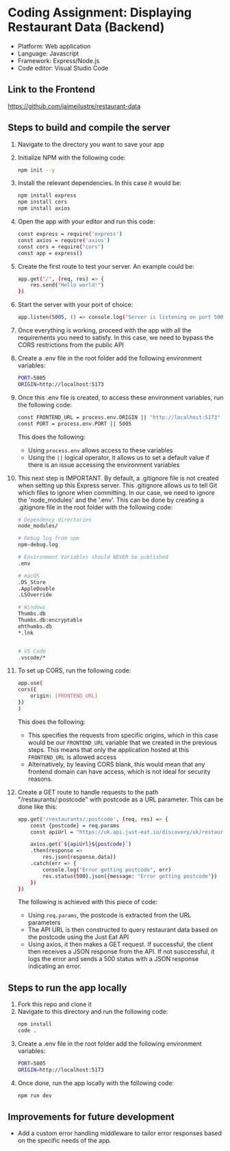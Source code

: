 # Coding Assignment: Displaying Restaurant Data (Backend)

- Platform: Web application
- Language: Javascript
- Framework: Express/Node.js
- Code editor: Visual Studio Code

## Link to the Frontend
https://github.com/jaimeilustre/restaurant-data

## Steps to build and compile the server

1. Navigate to the directory you want to save your app
2. Initialize NPM with the following code:
    ``` bash
    npm init --y
    ```
3. Install the relevant dependencies. In this case it would be:
    ``` bash
    npm install express
    npm install cors
    npm install axios
    ```
4. Open the app with your editor and run this code:
    ``` bash
    const express = require('express')
    const axios = require('axios')
    const cors = require("cors")
    const app = express()
    ```
5. Create the first route to test your server. An example could be:
    ``` bash
    app.get("/", (req, res) => {
        res.send("Hello world!")
    })
    ```
6. Start the server with your port of choice:
    ``` bash
    app.listen(5005, () => console.log("Server is listening on port 5005!"))
    ```
7. Once everything is working, proceed with the app with all the requirements you need to satisfy. In this case, we need to bypass the CORS restrictions from the public API

8. Create a .env file in the root folder add the following environment variables:
    ``` bash
    PORT=5005
    ORIGIN=http://localhost:5173
    ```

9. Once this .env file is created, to access these environment variables, run the following code:
    ``` bash
    const FRONTEND_URL = process.env.ORIGIN || "http://localhost:5173"
    const PORT = process.env.PORT || 5005
    ```
    This does the following:
    - Using `process.env` allows access to these variables
    - Using the `||` logical operator, it allows us to set a default value if there is an issue accessing the environment variables

10. This next step is IMPORTANT. By default, a .gitignore file is not created when setting up this Express server. This .gitignore allows us to tell Git which files to ignore when committing. In our case, we need to ignore the 'node_modules' and the '.env'. This can be done by creating a .gitignore file in the root folder with the following code:
    ``` bash
    # Dependency directories
    node_modules/

    # Debug log from npm
    npm-debug.log

    # Environment Variables should NEVER be published
    .env

    # macOS
    .DS_Store
    .AppleDouble
    .LSOverride

    # Windows
    Thumbs.db
    Thumbs.db:encryptable
    ehthumbs.db
    *.lnk


    # VS Code
    .vscode/*
    ```

11. To set up CORS, run the following code:
    ``` bash
    app.use(
    cors({
        origin: [FRONTEND_URL]
    })
    )
    ```
    This does the following:
    - This specifies the requests from specific origins, which in this case would be our `FRONTEND_URL` variable that we created in the previous steps. This means that only the application hosted at this `FRONTEND_URL` is allowed access
    - Alternatively, by leaving CORS blank, this would mean that any frontend domain can have access, which is not ideal for security reasons.

12. Create a GET route to handle requests to the path "/restaurants/:postcode" with postcode as a URL parameter. This can be done like this:
    ``` bash
    app.get('/restaurants/:postcode', (req, res) => {
        const {postcode} = req.params
        const apiUrl = "https://uk.api.just-eat.io/discovery/uk/restaurants/enriched/bypostcode/"

        axios.get(`${apiUrl}${postcode}`)
        .then(response => 
            res.json(response.data))
        .catch(err => {
            console.log("Error getting postcode", err)
            res.status(500).json({message: "Error getting postcode"})
        })
    })
    ```
    The following is achieved with this piece of code:
    - Using `req.params`, the postcode is extracted from the URL parameters
    - The API URL is then constructed to query restaurant data based on the postcode using the Just Eat API
    - Using axios, it then makes a GET request. If successful, the client then receives a JSON response from the API. If not susccessful, it logs the error and sends a 500 status with a JSON response indicating an error.

## Steps to run the app locally
1. Fork this repo and clone it
2. Navigate to this directory and run the following code:
    ``` bash
    npm install
    code .
    ```
3. Create a .env file in the root folder add the following environment variables:
    ``` bash
    PORT=5005
    ORIGIN=http://localhost:5173
    ```
4. Once done, run the app locally with the following code:
    ``` bash
    npm run dev
    ```

## Improvements for future development
- Add a custom error handling middleware to tailor error responses based on the specific needs of the app.
